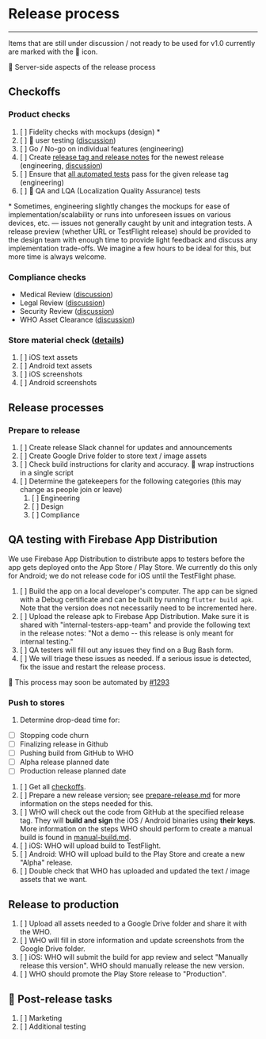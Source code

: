 # Release process

---

Items that are still under discussion / not ready to be used for v1.0 currently are marked with the :construction: icon.

:construction: Server-side aspects of the release process

## Checkoffs

### Product checks

1. [ ] Fidelity checks with mockups (design) \*
1. [ ] :construction: user testing ([discussion](https://github.com/WorldHealthOrganization/app/issues/243))
1. [ ] Go / No-go on individual features (engineering)
1. [ ] Create [release tag and release notes](https://github.com/WorldHealthOrganization/app/releases) for the newest release (engineering, [discussion](https://github.com/WorldHealthOrganization/app/issues/279))
1. [ ] Ensure that [all automated tests](https://github.com/WorldHealthOrganization/app/actions) pass for the given release tag (engineering)
1. [ ] :construction: QA and LQA (Localization Quality Assurance) tests

\* Sometimes, engineering slightly changes the mockups for ease of implementation/scalability or runs into unforeseen issues on various devices, etc. — issues not generally caught by unit and integration tests. A release preview (whether URL or TestFlight release) should be provided to the design team with enough time to provide light feedback and discuss any implementation trade-offs. We imagine a few hours to be ideal for this, but more time is always welcome.

### Compliance checks

- Medical Review ([discussion](https://github.com/WorldHealthOrganization/app/issues/18))
- Legal Review ([discussion](https://github.com/WorldHealthOrganization/app/issues/17))
- Security Review ([discussion](https://github.com/WorldHealthOrganization/app/issues/16))
- WHO Asset Clearance ([discussion](https://github.com/WorldHealthOrganization/app/issues/97))

### Store material check ([details](release/store-asset-checks.md))

1. [ ] iOS text assets
1. [ ] Android text assets
1. [ ] iOS screenshots
1. [ ] Android screenshots

## Release processes

### Prepare to release

1. [ ] Create release Slack channel for updates and announcements
1. [ ] Create Google Drive folder to store text / image assets
1. [ ] Check build instructions for clarity and accuracy. :construction: wrap instructions in a single script
1. [ ] Determine the gatekeepers for the following categories (this may change as people join or leave)
   1. [ ] Engineering
   1. [ ] Design
   1. [ ] Compliance

## QA testing with Firebase App Distribution

We use Firebase App Distribution to distribute apps to testers before the app gets deployed onto the App Store / Play Store. We currently do this only for Android; we do not release code for iOS until the TestFlight phase.

1. [ ] Build the app on a local developer's computer. The app can be signed with a Debug certificate and can be built by running `flutter build apk`. Note that the version does not necessarily need to be incremented here.
1. [ ] Upload the release apk to Firebase App Distribution. Make sure it is shared with "internal-testers-app-team" and provide the following text in the release notes: "Not a demo -- this release is only meant for internal testing."
1. [ ] QA testers will fill out any issues they find on a Bug Bash form.
1. [ ] We will triage these issues as needed. If a serious issue is detected, fix the issue and restart the release process.

:construction: This process may soon be automated by [#1293](https://github.com/WorldHealthOrganization/app/pull/1293)

### Push to stores

1. Determine drop-dead time for:

- [ ] Stopping code churn
- [ ] Finalizing release in Github
- [ ] Pushing build from GitHub to WHO
- [ ] Alpha release planned date
- [ ] Production release planned date

1. [ ] Get all [checkoffs](#checkoffs).
1. [ ] Prepare a new release version; see [prepare-release.md](prepare-release.md) for more information on the steps needed for this.
1. [ ] WHO will check out the code from GitHub at the specified release tag. They will **build and sign** the iOS / Android binaries using **their keys**. More information on the steps WHO should perform to create a manual build is found in [manual-build.md](manual-build.md).
1. [ ] iOS: WHO will upload build to TestFlight. 
1. [ ] Android: WHO will upload build to the Play Store and create a new "Alpha" release.
1. [ ] Double check that WHO has uploaded and updated the text / image assets that we want.

## Release to production

1. [ ] Upload all assets needed to a Google Drive folder and share it with the WHO.
1. [ ] WHO will fill in store information and update screenshots from the Google Drive folder.
1. [ ] iOS: WHO will submit the build for app review and select "Manually release this version". WHO should manually release the new version.
1. [ ] WHO should promote the Play Store release to "Production".

## :construction: Post-release tasks

1. [ ] Marketing
1. [ ] Additional testing
